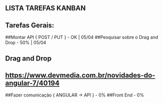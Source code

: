 ## LISTA TAREFAS KANBAN
## Tarefas Gerais:
##Montar API { POST / PUT } - OK | 05/04
##Pesquisar sobre o Drag and Drop - 50% | 05/04
##	Drag and Drop
##	https://www.devmedia.com.br/novidades-do-angular-7/40194
##Fazer comunicação { ANGULAR -> API } - 0%
##Front End - 0%
<!-- 
Entidade:

{ Tarefas }
- Titulo
- Responsavel { id / nome} - DOMINIO FECHASO 
- Data prev. ini
- Data prev. fim
- Data real ini
- Data real fim
- esforço previsto
- esforço real
- status { 0 - TODO / 1 - InProgress / 2 - Done }
- prioridade { 0 - Baixa / 1 - Medio / 2 - Alta }

filtro: responsavel

Corpo: Todo / In progress / Done

- Drop das tarefas transitando do Todo / In progress / Done { TIPO TRELLO }
dotnet ef --startup-project ..\ListaTarefaKanban-API\ListaTarefaKanban-API.csproj migrations IdTabelaTarefa


	Exemplo de POST
	{
        "titulo": "Inicio dos teste",
        "dataPrevInicio": "2019-05-04T00:00:00",
        "dataPrevTermino": "2019-08-04T00:00:00",
        "dataRealInicio": "2019-05-04T00:00:00",
        "dataRealTermino": "2019-08-04T00:00:00",
        "esforcoPrev": 15,
        "esforcoReal": 14,
        "status": 2,
        "prioridade": 1,
        "usuarioId": 2
    }
	
	Exemplo de PUT
	{
        "id": 3,
        "titulo": "Terceiro dos teste",
        "dataPrevInicio": "2019-05-04T00:00:00",
        "dataPrevTermino": "2019-08-04T00:00:00",
        "dataRealInicio": "2019-05-04T00:00:00",
        "dataRealTermino": "2019-08-04T00:00:00",
        "esforcoPrev": 15,
        "esforcoReal": 14,
        "status": 2,
        "prioridade": 1,
        "responsavel": {
            "id": 1,
            "nome": "Leonardo"
        },
        "usuarioId": 1
    } -->